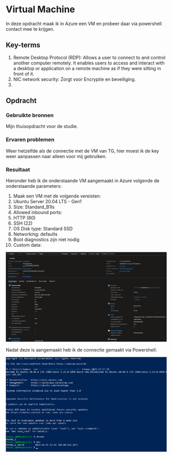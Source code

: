 # Virtual Machine
In deze opdracht maak ik in Azure een VM en probeer daar via powershell contact mee te krijgen. 

## Key-terms
1. Remote Desktop Protocol (RDP): Allows a user to connect to and control another computer remotely. It enables users to access and interact with a desktop or application on a remote machine as if they were sitting in front of it.
2. NIC network security: Zorgt voor Encryptie en beveiliging. 
3. 

## Opdracht
### Gebruikte bronnen
Mijn thuisopdracht voor de studie. 

### Ervaren problemen
Weer hetzelfde als de connectie met de VM van TG, hier moest ik de key weer aanpassen naar alleen voor mij gebruiken. 

### Resultaat
Hieronder heb ik de onderstaande VM aangemaakt in Azure volgende de onderstaande parameters:
1. Maak een VM met de volgende vereisten:
2. Ubuntu Server 20.04 LTS - Gen1
3. Size: Standard_B1ls
4. Allowed inbound ports:
5. HTTP (80)
6. SSH (22)
7. OS Disk type: Standard SSD
8. Networking: defaults
9. Boot diagnostics zijn niet nodig
10. Custom data:

![Alt text](<Screenshots/Screenshot 2023-11-14 142447.png>)

Nadat deze is aangemaakt heb ik de connectie gemaakt via Powershell:

![Alt text](<Screenshots/Screenshot 2023-11-14 142432.png>)

